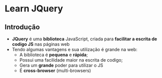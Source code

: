 # Learn JQuery


## Introdução 

- **JQuery** é uma **biblioteca** JavaScript, criada para **facilitar a escrita de codigo JS** nas páginas web
- Tendo algumas vantagens e sua utilização é grande na web:
	+ A biblioteca é **pequena** e **rápida**;
	+ Possui uma facilidade maior na escrita de codigo;
	+ Gera um **grande** poder para utilizar o JS
	+ É **cross-browser** (multi-browsers)

